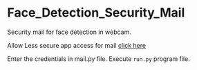 # Face_Detection_Security_Mail
Security mail for face detection in webcam.

Allow Less secure app access for mail [click here](https://myaccount.google.com/lesssecureapps?pli=1&rapt=AEjHL4P1gHuLENYBLgw99aZw-GNS1jxQqWqHqFrhA6GFepGKvAY69NSouZfmveG1HQXtAx1QoweHTPjrVWjU9Yy5q5BaH01-Zg "Less secure app access")

Enter the credentials in mail.py file.
Execute `run.py` program file.

